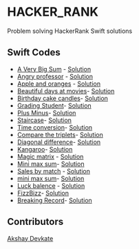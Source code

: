 # HACKER_RANK

Problem solving HackerRank Swift solutions 

## Swift Codes

* [A Very Big Sum]() - [Solution](https://github.com/AkshayDevkate/HACKER_RANK/blob/master/AVeryBigSum.swift) <br/>
* [Angry professor]() - [Solution](https://github.com/AkshayDevkate/HACKER_RANK/blob/master/Angry_Professor.swift) <br/>
* [Apple and oranges]() - [Solution](https://github.com/AkshayDevkate/HACKER_RANK/blob/master/Apple_and_Oranges.swift) <br/>
* [Beautiful days at movies]()- [Solution](https://github.com/AkshayDevkate/HACKER_RANK/blob/master/Beautiful_days_at_movies.swift) <br/>
* [Birthday cake candles]()- [Solution](https://github.com/AkshayDevkate/HACKER_RANK/blob/master/Birthday_Cake_Candles.swift) <br/>
* [Grading Student]()- [Solution](https://github.com/AkshayDevkate/HACKER_RANK/blob/master/Grading_student.swift) <br/>
* [Plus Minus]()- [Solution](https://github.com/AkshayDevkate/HACKER_RANK/blob/master/PlusMinus.swift) <br/>
* [Staircase]()- [Solution](https://github.com/AkshayDevkate/HACKER_RANK/blob/master/Stricase.swift) <br/>
* [Time conversion]()- [Solution](https://github.com/AkshayDevkate/HACKER_RANK/blob/master/Time_Conversion.swift) <br/>
* [Compare the triplets]()- [Solution](https://github.com/AkshayDevkate/HACKER_RANK/blob/master/compare_thetriplets.swift) <br/>
* [Diagonal difference]()- [Solution](https://github.com/AkshayDevkate/HACKER_RANK/blob/master/diagonaldifference.swift) <br/>
* [Kangaroo](https://github.com/AkshayDevkate/HACKER_RANK/blob/master/kangaroo.swift)- [Solution]() <br/>
* [Magic matrix]() - [Solution](https://github.com/AkshayDevkate/HACKER_RANK/blob/master/magicmatrix.swift) <br/>
* [Mini max sum]()- [Solution](https://github.com/AkshayDevkate/HACKER_RANK/blob/master/mini-max_sum.swift) <br/>
* [Sales by match]() - [Solution](https://github.com/AkshayDevkate/HACKER_RANK/blob/master/salesbyMatch.swift) <br/>
* [mini max sum]()- [Solution](https://github.com/AkshayDevkate/HACKER_RANK/blob/master/simple_array_sum.swift) <br/>
* [Luck balence](https://www.hackerrank.com/challenges/luck-balance/problem?h_l=interview&playlist_slugs%5B%5D=interview-preparation-kit&playlist_slugs%5B%5D=greedy-algorithms) - [Solution]()
* [FizzBizz](https://www.hackerrank.com/challenges/fizzbuzz/problem)- [Solution](https://github.com/AkshayDevkate/HACKER_RANK/blob/master/FizzBizz.Swift)
* [Breaking Record](https://www.hackerrank.com/challenges/breaking-best-and-worst-records/problem)- [Solution]()

## Contributors

[Akshay Devkate](https://www.hackerrank.com/devkatte_akshay1)



